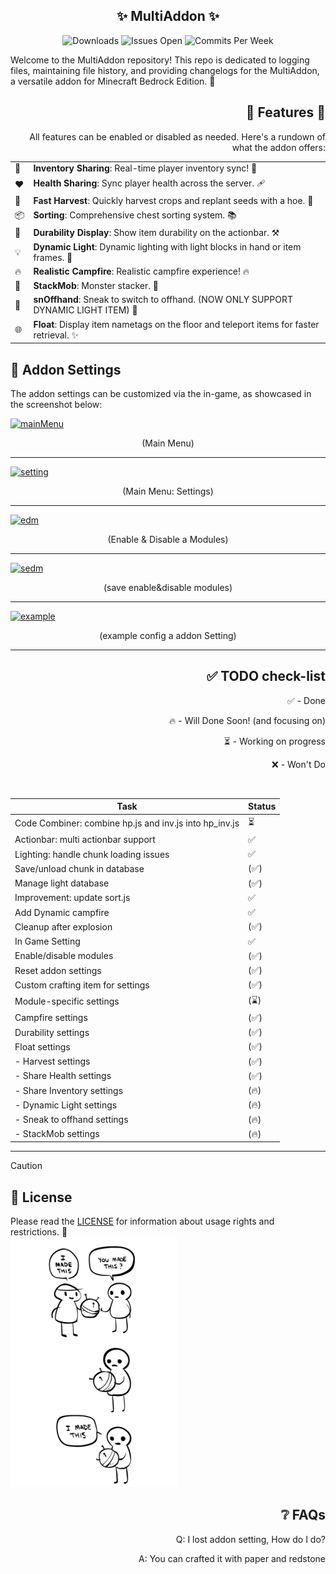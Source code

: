 <div align="center">
  <h2>✨ MultiAddon ✨</h2>
  <img src="https://img.shields.io/github/downloads/aitji/multiAddon/total?style=for-the-badge" alt="Downloads"/>
  <img src="https://img.shields.io/github/issues/aitji/multiAddon?lable=ISSUES%20OPEN&style=for-the-badge" alt="Issues Open"/>
  <img src="https://img.shields.io/github/commit-activity/m/aitji/multiAddon?style=for-the-badge" alt="Commits Per Week"/>
</div>

Welcome to the MultiAddon repository! This repo is dedicated to logging files, maintaining file history, and providing changelogs for the MultiAddon, a versatile addon for Minecraft Bedrock Edition. 🏰

<div align="right">
<h2> 🌟 Features 🌟</h2>
<p>All features can be enabled or disabled as needed. Here's a rundown of what the addon offers:</p>

<table>
  <tr>
    <td>🔄</td><td><b>Inventory Sharing</b>: Real-time player inventory sync! 🎒</td>
  </tr>
  <tr>
    <td>❤️</td><td><b>Health Sharing</b>: Sync player health across the server. 🩹</td>
  </tr>
  <tr>
    <td>🌾</td><td><b>Fast Harvest</b>: Quickly harvest crops and replant seeds with a hoe. 🚜</td>
  </tr>
  <tr>
    <td>📦</td><td><b>Sorting</b>: Comprehensive chest sorting system. 📚</td>
  </tr>
  <tr>
    <td>🔧</td><td><b>Durability Display</b>: Show item durability on the actionbar. ⚒️</td>
  </tr>
  <tr>
    <td>💡</td><td><b>Dynamic Light</b>: Dynamic lighting with light blocks in hand or item frames. 🌟</td>
  </tr>
  <tr>
    <td>🔥</td><td><b>Realistic Campfire</b>: Realistic campfire experience! 🔥</td>
  </tr>
  <tr>
    <td>🧟</td><td><b>StackMob</b>: Monster stacker. 🧟</td>
  </tr>
  <tr>
    <td>🤲</td><td><b>snOffhand</b>: Sneak to switch to offhand. (NOW ONLY SUPPORT DYNAMIC LIGHT ITEM) 🤲</td>
  </tr>
  <tr>
    <td>🌐</td><td><b>Float</b>: Display item nametags on the floor and teleport items for faster retrieval. ✨</td>
  </tr>
</table>
</div>

<div align="left">
  <h2>🔧 Addon Settings</h2>
  <p>The addon settings can be customized via the in-game, as showcased in the screenshot below:</p>
</div>

[![mainMenu](https://github.com/aitji/multiAddon/assets/100911929/da9f3787-9306-4b1d-b178-2122c961fc52)](#)
<div align="center"><p>(Main Menu)</p></div>
<hr>

[![setting](https://github.com/aitji/multiAddon/assets/100911929/d1175f24-7a32-465c-a2ff-a08898d5ffc6)](#)
<div align="center"><p>(Main Menu: Settings)</p></div>
<hr>

[![edm](https://github.com/aitji/multiAddon/assets/100911929/dfc96986-fb84-45d0-bb8a-95208f7d0d1d)](#)
<div align="center"><p>(Enable & Disable a Modules)</p></div>
<hr>

[![sedm](https://github.com/aitji/multiAddon/assets/100911929/040a9adf-22fd-4cf0-9360-0dce60def872)](#)
<div align="center"><p>(save enable&disable modules)</p></div>
<hr>

[![example](https://github.com/aitji/multiAddon/assets/100911929/df47761f-64a3-43b6-844d-0e4278c4af30)](#)
<div align="center"><p>(example config a addon Setting)</p></div>
<hr>

<div align="right"><h2>✅ TODO check-list</h2>
✅ - Done

🔥 - Will Done Soon! (and focusing on)

⏳ - Working on progress

❌ - Won't Do

<br>

<table>
  <thead>
    <tr>
      <th>Task</th>
      <th>Status</th>
    </tr>
  </thead>
  <tbody>
    <tr>
      <td>Code Combiner: combine hp.js and inv.js into hp_inv.js</td>
      <td>⏳</td>
    </tr>
    <tr>
      <td>Actionbar: multi actionbar support</td>
      <td>✅</td>
    </tr>
    <tr>
      <td>Lighting: handle chunk loading issues</td>
      <td>✅</td>
    </tr>
    <tr>
      <td>Save/unload chunk in database</td>
      <td>(✅)</td>
    </tr>
    <tr>
      <td>Manage light database</td>
      <td>(✅)</td>
    </tr>
    <tr>
      <td>Improvement: update sort.js</td>
      <td>✅</td>
    </tr>
    <tr>
      <td>Add Dynamic campfire</td>
      <td>✅</td>
    </tr>
    <tr>
      <td>Cleanup after explosion</td>
      <td>(✅)</td>
    </tr>
    <tr>
      <td>In Game Setting</td>
      <td>✅</td>
    </tr>
    <tr>
      <td>Enable/disable modules</td>
      <td>(✅)</td>
    </tr>
    <tr>
      <td>Reset addon settings</td>
      <td>(✅)</td>
    </tr>
    <tr>
      <td>Custom crafting item for settings</td>
      <td>(✅)</td>
    </tr>
    <tr>
      <td>Module-specific settings</td>
      <td>(⌛)</td>
    </tr>
    <tr>
      <td>Campfire settings</td>
      <td>(✅)</td>
    </tr>
    <tr>
      <td>Durability settings</td>
      <td>(✅)</td>
    </tr>
    <tr>
      <td>Float settings</td>
      <td>(✅)</td>
    </tr>
    <tr>
      <td>- Harvest settings</td>
      <td>(✅)</td>
    </tr>
    <tr>
      <td>- Share Health settings</td>
      <td>(✅)</td>
    </tr>
    <tr>
      <td>- Share Inventory settings</td>
      <td>(🔥)</td>
    </tr>
    <tr>
      <td>- Dynamic Light settings</td>
      <td>(🔥)</td>
    </tr>
    <tr>
      <td>- Sneak to offhand settings</td>
      <td>(🔥)</td>
    </tr>
    <tr>
      <td>- StackMob settings</td>
      <td>(🔥)</td>
    </tr>
  </tbody>
</table>
</div>

<hr>


> [!CAUTION]
> <div align="left"><h2>📜 License</h2></div>
> Please read the <a href="LICENSE">LICENSE</a> for information about usage rights and restrictions. 📄
>
> <div align="left"><img src=image/feature-imadethis.png></div>

<div align="right">
<h2>❔ FAQs</h2>
<p>Q: I lost addon setting, How do I do?<p>
<p>A: You can crafted it with paper and redstone</p>
</div>